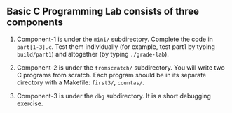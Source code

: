 ## Basic C Programming Lab consists of three components

1. Component-1 is under the `mini/` subdirectory. Complete the code in `part[1-3].c`. Test them 
individually (for example, test part1 by typing `build/part1`) and altogether (by typing `./grade-lab`).

2. Component-2 is under the `fromscratch/` subdirectory.  You will write two C programs from scratch. 
Each program should be in its separate directory with a Makefile: `first3/`, `countas/`.

3. Component-3 is under the `dbg` subdirectory. It is a short debugging exercise. 
